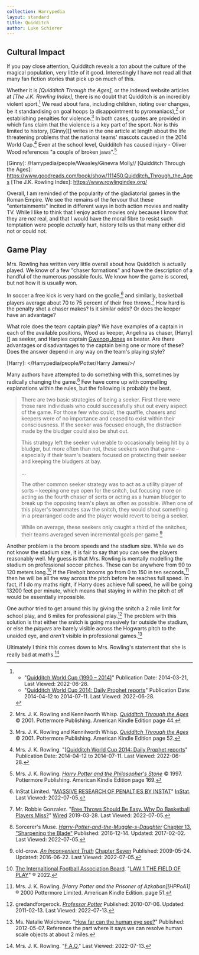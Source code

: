 ```yaml
---
collection: Harrypedia
layout: standard
title: Quidditch
author: Luke Schierer
---
```


## Cultural Impact

If you pay close attention, Quidditch reveals a _ton_ about the culture of the
magical population, very little of it good. Interestingly I have not read all
that many fan fiction stories that pick up on much of this.

Whether it is _[Quidditch Through the Ages]_, or the indexed website articles
at _[The J.K. Rowling Index]_, there is no doubt that Quidditch is an incredibly
violent sport.[^220628-6] We read about fans, including children, rioting over
changes, be it standardising on goal hoops (a disappointment to
pyromaniacs),[^220628-7] or establishing penalties for violence.[^220628-8] In
both cases, quotes are provided in which fans claim that the violence is a key
part of the sport. Nor is this limited to history, [Ginny][] writes in the one
article at length about the life threatening problems that the national teams'
mascots caused in the 2014 World Cup.[^220628-9] Even at the school level,
Quidditch has caused injury - Oliver Wood references "a couple of broken
jaws".[^220628-10]

[Ginny]: /Harrypedia/people/Weasley/Ginevra Molly//
[Quidditch Through the Ages]: https://www.goodreads.com/book/show/111450.Quidditch_Through_the_Ages
[The J.K. Rowling Index]: https://www.rowlingindex.org/

Overall, I am reminded of the popularity of the gladiatorial games in the Roman
Empire. We see the remains of the fervour that these "entertainments" incited
in different ways in both action movies and reality TV. While I like to think
that I enjoy action movies only because I know that they are _not_ real, and
that I would have the moral fibre to resist such temptation were people
_actually_ hurt, history tells us that many either did not or could not.

[^220628-10]:
    Mrs. J. K. Rowling.
    _[Harry Potter and the Philosopher's Stone](https://www.goodreads.com/book/show/3.Harry_Potter_and_the_Sorcerer_s_Stone)_
    © 1997. Pottermore Publishing. American Kindle Edition page 169.

[^220628-9]:
    Mrs. J. K. Rowling.
    "[[Quidditch World Cup 2014: Daily Prophet reports](https://www.rowlingindex.org/work/pmqwcdpr/)"
    Publication Date: 2014-04-12 to 2014-07-11. Last Viewed: 2022-06-28.

[^220628-8]:
    Mrs. J. K. Rowling and Kennilworth Whisp.
    _[Quidditch Through the Ages](https://www.goodreads.com/book/show/111450.Quidditch_Through_the_Ages)_
    © 2001. Pottermore Publishing. American Kindle Edition page 52.

[^220628-7]:
    Mrs. J. K. Rowling and Kennilworth Whisp.
    _[Quidditch Through the Ages](https://www.goodreads.com/book/show/111450.Quidditch_Through_the_Ages)_
    © 2001. Pottermore Publishing. American Kindle Edition page 44.

[^220628-6]:
    - "[Quidditch World Cup (1990 – 2014)](https://www.rowlingindex.org/work/pmq9014/)"
      Publication Date: 2014-03-21, Last Viewed: 2022-06-28.
    - "[Quidditch World Cup 2014: Daily Prophet reports](https://www.rowlingindex.org/work/pmqwcdpr/)"
      Publication Date: 2014-04-12 to 2014-07-11. Last Viewed: 2022-06-28.

## Game Play

Mrs. Rowling has written very little overall about how Quidditch is actually
played. We know of a few "chaser formations" and have the description of a
handful of the numerous possible fouls. We know how the game is scored, but
not how it is usually won.

In soccer a free kick is very hard on the goalie,[^220705-2] and similarly,
basketball players average about 70 to 75 percent of their free
throws.[^220705-1] How hard is the penalty shot a chaser makes? Is it similar
odds? Or does the keeper have an advantage?

What role does the team captain play? We have examples of a captain in each of
the available positions, Wood as keeper, Angelina as chaser, [Harry][] as
seeker, and Harpies captain [Gwenog Jones] as beater. Are there advantages or
disadvantages to the captain being one or more of these? Does the answer
depend in any way on the team's playing style?

[Gwenog Jones]: /Harrypedia/people/Jones/Gwenog/
[Harry]: </Harrypedia/people/Potter/Harry James/>/

Many authors have attempted to do something with this, sometimes by radically
changing the game.[^220705-3] Few have come up with compelling explanations
within the rules, but the following is probably the best.

> There are two basic strategies of being a seeker. First there were those rare
> individuals who could successfully shut out every aspect of the game. For
> those few who could, the quaffle, chasers and keepers were of no importance
> and ceased to exist within their consciousness. If the seeker was focused
> enough, the distraction made by the bludger could also be shut
> out.
>
> This strategy left the seeker vulnerable to occasionally being hit by a
> bludger, but more often than not, these seekers won that game – especially if
> their team's beaters focused on protecting their seeker and keeping the
> bludgers at bay.
>
> …
>
> The other common seeker strategy was to act as a utility player of sorts –
> keeping one eye open for the snitch, but focusing more on acting as the
> fourth chaser of sorts or acting as a human bludger to break up the opposing
> team's plays as often as possible. When one of this player's teammates saw
> the snitch, they would shout something in a prearranged code and the player
> would revert to being a seeker.
>
> While on average, these seekers only caught a third of the snitches, their
> teams averaged seven incremental goals per game.[^220705-4]

Another problem is the broom speeds and the stadium size. While we do not know
the stadium size, it is fair to say that you can see the players reasonably
well. My guess is that Mrs. Rowling is mentally modelling the stadium on
professional soccer pitches. These can be anywhere from 90 to 120 meters
long.[^220713-1] If the Firebolt brooms go from 0 to 150 in ten
seconds,[^220713-2] then he will be all the way across the pitch before he
reaches full speed. In fact, if I do my maths right, if Harry does achieve full
speed, he will be going 13200 feet per minute, which means that staying in
within the pitch _at all_ would be essentially impossible.

One author tried to get around this by giving the snitch a 2 mile limit for
school play, and 6 miles for professional play.[^220713-3] The problem with
this solution is that either the snitch is going massively far outside the
stadium, or else the _players_ are barely visible across the Hogwarts pitch to
the unaided eye, and _aren't_ visible in professional games.[^220713-4]

Ultimately I think this comes down to Mrs. Rowling's statement that she is
really bad at maths.[^220713-5]

[^220713-5]:
    Mrs. J. K. Rowling.
    "[F.A.Q.](https://therowlinglibrary.com/jkrowling.com/textonly/en/faq.html)"
    Last Viewed: 2022-07-13.

[^220713-4]:
    Ms. Natalie Wolchover.
    "[How far can the human eye see?](https://www.livescience.com/33895-human-eye.html)"
    Published: 2012-05-07. Reference the part where it says we can resolve human scale objects at about 2 miles.

[^220713-3]:
    gredandforgerock.
    _[Professor Potter](https://www.fanfiction.net/s/6116629)_
    Published: 2010-07-06. Updated: 2011-02-13. Last Viewed: 2022-07-13.

[^220713-2]:
    Mrs. J. K. Rowling.
    _[Harry Potter and the Prisoner of Azkaban][HPPoA1]_
    ® 2000 Pottermore Limited. American Kindle Edition. page 51.

[HPPaA1]: https://www.goodreads.com/book/show/5.Harry_Potter_and_the_Prisoner_of_Azkaban

[^220713-1]:
    [The Internaltional Football Association Board](https://www.theifab.com/). "[LAW 1 THE FIELD OF PLAY](https://www.theifab.com/laws/latest/the-field-of-play)"
    ® 2022.

[^220705-1]: Mr. Robbie Gonzalez. "[Free Throws Should Be Easy. Why Do Basketball Players Miss?](https://www.wired.com/story/almost-impossible-free-throws/)" [Wired](https://www.wired.com/) 2019-03-28. Last Viewed: 2022-07-05.

[^220705-2]: InStat Limited. "[MASSIVE RESEARCH OF PENALTIES BY INSTAT](https://instatsport.com/football/article/penalty_research)" [InStat](https://instatsport.com). Last Viewed: 2022-07-05.

[^220705-3]:
    Sorcerer's Muse. _[Harry-Potter-and-the-Muggle-s-Daughter](https://www.fanfiction.net/s/12273541)_
    [Chapter 13. "Sharpening the Blade"](https://www.fanfiction.net/s/12273541/13/Harry-Potter-and-the-Muggle-s-Daughter)
    Published: 2016-12-14. Updated: 2017-02-02. Last Viewed: 2022-07-05.

[^220705-4]:
    old-crow. _[An Inconvenient Truth](https://www.fanfiction.net/s/5084287)_
    [Chapter Seven](https://www.fanfiction.net/s/5084287/7/An-Inconvenient-Truth)
    Published: 2009-05-24. Updated: 2016-06-22. Last Viewed: 2022-07-05.
